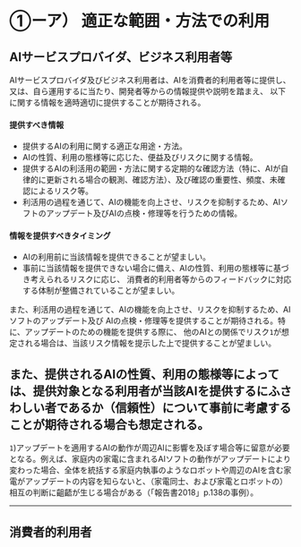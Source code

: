 # ①ーア） 適正な範囲・方法での利用

## AIサービスプロバイダ、ビジネス利用者等

AIサービスプロバイダ及びビジネス利用者は、AIを消費者的利用者等に提供し、
又は、自ら運用するに当たり、開発者等からの情報提供や説明を踏まえ、
以下に関する情報を適時適切に提供することが期待される。

#### 提供すべき情報
* 提供するAIの利用に関する適正な用途・方法。 
* AIの性質、利用の態様等に応じた、便益及びリスクに関する情報。
* 提供するAIの利活用の範囲・方法に関する定期的な確認方法（特に、AIが自律的に更新される場合の観測、確認方法）、及び確認の重要性、頻度、未確認によるリスク等。
* 利活用の過程を通じて、AIの機能を向上させ、リスクを抑制するため、AIソフトのアップデート及びAIの点検・修理等を行うための情報。

#### 情報を提供すべきタイミング
* AIの利用前に当該情報を提供できることが望ましい。
* 事前に当該情報を提供できない場合に備え、AIの性質、利用の態様等に基づき考えられるリスクに応じ、
消費者的利用者等からのフィードバックに対応する体制が整備されていることが望ましい。 

また、利活用の過程を通じて、AIの機能を向上させ、リスクを抑制するため、AIソフトのアップデート及び
AIの点検・修理等を提供することが期待される。特に、アップデートのための機能を提供する際に、
他のAIとの関係でリスク`1`が想定される場合は、当該リスク情報を提示した上で提供することが望ましい。

また、提供されるAIの性質、利用の態様等によっては、提供対象となる利用者が当該AIを提供するにふさわしい者であるか（信頼性）について事前に考慮することが期待される場合も想定される。
----

`1`)アップデートを適用するAIの動作が周辺AIに影響を及ぼす場合等に留意が必要となる。例えば、家庭内の家電に含まれるAIソフトの動作がアップデートにより変わった場合、全体を統括する家庭内執事のようなロボットや周辺のAIを含む家電がアップデートの内容を知らないと、（家電同士、および家電とロボットの）相互の判断に齟齬が生じる場合がある（「報告書2018」p.138の事例）。

****

## 消費者的利用者

